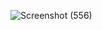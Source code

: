 ![Screenshot (556)](https://github.com/arpitcod/Shoes_Bajar/assets/130605168/ce32c56b-08ef-4aa2-8d6b-1ee5ef660198)
